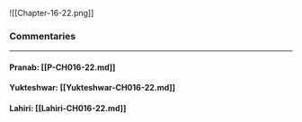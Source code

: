 ![[Chapter-16-22.png]]

### Commentaries

---

#### Pranab: [[P-CH016-22.md]]

#### Yukteshwar: [[Yukteshwar-CH016-22.md]]

#### Lahiri: [[Lahiri-CH016-22.md]]

